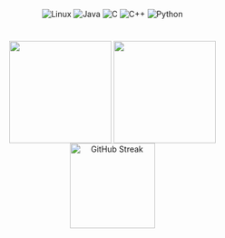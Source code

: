 
 <div align="center">
  
  ![Linux](https://img.shields.io/badge/Linux-FCC624?style=for-the-badge&logo=linux&logoColor=black)
  ![Java](https://img.shields.io/badge/Java-007396?style=for-the-badge&logo=openjdk&logoColor=white)
  ![C](https://img.shields.io/badge/-00599C?style=for-the-badge&logo=c&logoColor=white)
  ![C++](https://img.shields.io/badge/C++-00599C?style=for-the-badge&logo=c%2B%2B&logoColor=white)
  ![Python](https://img.shields.io/badge/Python-3776AB?style=for-the-badge&logo=python&logoColor=white)
  <!--![C#](https://img.shields.io/badge/C%23-239120?style=for-the-badge&logo=c-sharp&logoColor=white)-->
  <!--![Rust](https://img.shields.io/badge/Rust-000000?style=for-the-badge&logo=rust&logoColor=white)-->

# </div>



<div align="center">
  <img align="center" height="180em" src="https://github-readme-stats.vercel.app/api?username=EduHoff&show_icons=true&theme=dark"/>
  <img align="center" height="180em" src="https://github-readme-stats.vercel.app/api/top-langs/?username=EduHoff&layout=compact&theme=dark"/>
  <img src="https://streak-stats.demolab.com?user=EduHoff&locale=pt-br&mode=daily&theme=dark" height="150" alt="GitHub Streak" />
</div>
<!--https://github.com/anuraghazra/github-readme-stats-->
<!--https://shields.io/
https://img.shields.io/badge/<TEXTO>-<COR>?style=for-the-badge&logo=<LOGO>&logoColor=<COR_LOGO>-->

